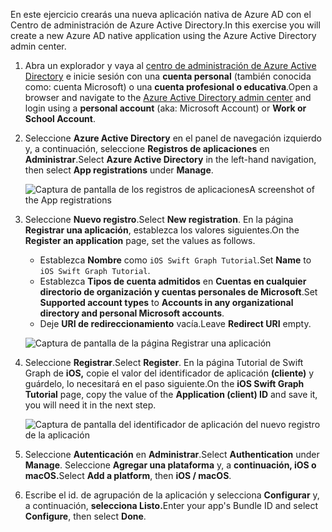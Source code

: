 <!-- markdownlint-disable MD002 MD041 -->

<span data-ttu-id="2ad3d-101">En este ejercicio crearás una nueva aplicación nativa de Azure AD con el Centro de administración de Azure Active Directory.</span><span class="sxs-lookup"><span data-stu-id="2ad3d-101">In this exercise you will create a new Azure AD native application using the Azure Active Directory admin center.</span></span>

1. <span data-ttu-id="2ad3d-102">Abra un explorador y vaya al [centro de administración de Azure Active Directory](https://aad.portal.azure.com) e inicie sesión con una **cuenta personal** (también conocida como: cuenta Microsoft) o una **cuenta profesional o educativa**.</span><span class="sxs-lookup"><span data-stu-id="2ad3d-102">Open a browser and navigate to the [Azure Active Directory admin center](https://aad.portal.azure.com) and login using a **personal account** (aka: Microsoft Account) or **Work or School Account**.</span></span>

1. <span data-ttu-id="2ad3d-103">Seleccione **Azure Active Directory** en el panel de navegación izquierdo y, a continuación, seleccione **Registros de aplicaciones** en **Administrar**.</span><span class="sxs-lookup"><span data-stu-id="2ad3d-103">Select **Azure Active Directory** in the left-hand navigation, then select **App registrations** under **Manage**.</span></span>

    ![<span data-ttu-id="2ad3d-104">Captura de pantalla de los registros de aplicaciones</span><span class="sxs-lookup"><span data-stu-id="2ad3d-104">A screenshot of the App registrations</span></span> ](images/aad-portal-app-registrations.png)

1. <span data-ttu-id="2ad3d-105">Seleccione **Nuevo registro**.</span><span class="sxs-lookup"><span data-stu-id="2ad3d-105">Select **New registration**.</span></span> <span data-ttu-id="2ad3d-106">En la página **Registrar una aplicación**, establezca los valores siguientes.</span><span class="sxs-lookup"><span data-stu-id="2ad3d-106">On the **Register an application** page, set the values as follows.</span></span>

    - <span data-ttu-id="2ad3d-107">Establezca **Nombre** como `iOS Swift Graph Tutorial`.</span><span class="sxs-lookup"><span data-stu-id="2ad3d-107">Set **Name** to `iOS Swift Graph Tutorial`.</span></span>
    - <span data-ttu-id="2ad3d-108">Establezca **Tipos de cuenta admitidos** en **Cuentas en cualquier directorio de organización y cuentas personales de Microsoft**.</span><span class="sxs-lookup"><span data-stu-id="2ad3d-108">Set **Supported account types** to **Accounts in any organizational directory and personal Microsoft accounts**.</span></span>
    - <span data-ttu-id="2ad3d-109">Deje **URI de redireccionamiento** vacía.</span><span class="sxs-lookup"><span data-stu-id="2ad3d-109">Leave **Redirect URI** empty.</span></span>

    ![Captura de pantalla de la página Registrar una aplicación](images/aad-register-an-app.png)

1. <span data-ttu-id="2ad3d-111">Seleccione **Registrar**.</span><span class="sxs-lookup"><span data-stu-id="2ad3d-111">Select **Register**.</span></span> <span data-ttu-id="2ad3d-112">En la página Tutorial de Swift Graph de **iOS,** copie el valor del identificador de aplicación **(cliente)** y guárdelo, lo necesitará en el paso siguiente.</span><span class="sxs-lookup"><span data-stu-id="2ad3d-112">On the **iOS Swift Graph Tutorial** page, copy the value of the **Application (client) ID** and save it, you will need it in the next step.</span></span>

    ![Captura de pantalla del identificador de aplicación del nuevo registro de la aplicación](images/aad-application-id.png)

1. <span data-ttu-id="2ad3d-114">Seleccione **Autenticación** en **Administrar**.</span><span class="sxs-lookup"><span data-stu-id="2ad3d-114">Select **Authentication** under **Manage**.</span></span> <span data-ttu-id="2ad3d-115">Seleccione **Agregar una plataforma** y, a **continuación, iOS o macOS.**</span><span class="sxs-lookup"><span data-stu-id="2ad3d-115">Select **Add a platform**, then **iOS / macOS**.</span></span>

1. <span data-ttu-id="2ad3d-116">Escribe el id. de agrupación de la aplicación y selecciona **Configurar** y, a continuación, **selecciona Listo.**</span><span class="sxs-lookup"><span data-stu-id="2ad3d-116">Enter your app's Bundle ID and select **Configure**, then select **Done**.</span></span>
